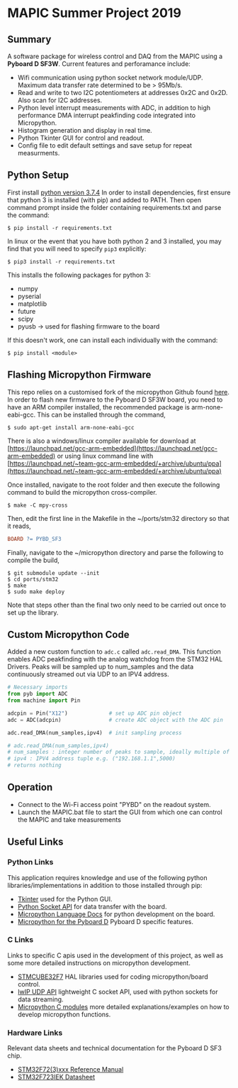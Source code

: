# MAPIC Summer Project 2019

## Summary

A software package for wireless control and DAQ from the MAPIC using a __Pyboard D SF3W__. Current features and perforamance include:

* Wifi communication using python socket network module/UDP. Maximum data transfer rate determined to be > 95Mb/s.
* Read and write to two I2C potentiometers at addresses 0x2C and 0x2D. Also scan for I2C addresses.
* Python level interrupt measurements with ADC, in addition to high performance DMA interrupt peakfinding code integrated into Micropython.
* Histogram generation and display in real time.
* Python Tkinter GUI for control and readout.
* Config file to edit default settings and save setup for repeat measurments.

## Python Setup

First install [python version 3.7.4](https://www.python.org/downloads/release/python-374/)
In order to install dependencies, first ensure that python 3 is installed (with pip) and added to PATH. Then open command prompt inside the folder containing requirements.txt and parse the command:

```shell
$ pip install -r requirements.txt
```

In linux or the event that you have both python 2 and 3 installed, you may find that you will need to specify `pip3` explicitly:

```shell
$ pip3 install -r requirements.txt
```

This installs the following packages for python 3:

* numpy
* pyserial
* matplotlib
* future
* scipy
* pyusb -> used for flashing firmware to the board

If this doesn't work, one can install each individually with the command:

```shell
$ pip install <module>
```
## Flashing Micropython Firmware

This repo relies on a customised fork of the micropython Github found [here](https://github.com/gyr0code/micropython). In order to flash new firmware to the Pyboard D SF3W board, you need to have an ARM compiler installed, the recommended package is arm-none-eabi-gcc. This can be installed through the command,
```shell
$ sudo apt-get install arm-none-eabi-gcc
```
There is also a windows/linux compiler available for download at [https://launchpad.net/gcc-arm-embedded](https://launchpad.net/gcc-arm-embedded) or using linux command line with [https://launchpad.net/~team-gcc-arm-embedded/+archive/ubuntu/ppa](https://launchpad.net/~team-gcc-arm-embedded/+archive/ubuntu/ppa)

Once installed, navigate to the root folder and then execute the following command to build the micropython cross-compiler.

```shell
$ make -C mpy-cross
```
Then, edit the first line in the Makefile in the ~/ports/stm32 directory so that it reads,

```makefile
BOARD ?= PYBD_SF3
```

Finally, navigate to the ~/micropython directory and parse the following to compile the build,

```shell
$ git submodule update --init
$ cd ports/stm32
$ make
$ sudo make deploy
```

Note that steps other than the final two only need to be carried out once to set up the library.

## Custom Micropython Code

Added a new custom function to ```adc.c``` called ```adc.read_DMA```. This function enables ADC peakfinding with the analog watchdog from the STM32 HAL Drivers. Peaks will be sampled up to num_samples and the data continuously streamed out via UDP to an IPV4 address.

```python
# Necessary imports
from pyb import ADC
from machine import Pin

adcpin = Pin("X12")             # set up ADC pin object
adc = ADC(adcpin)               # create ADC object with the ADC pin

adc.read_DMA(num_samples,ipv4)  # init sampling process

# adc.read_DMA(num_samples,ipv4)
# num_samples : integer number of peaks to sample, ideally multiple of 50
# ipv4 : IPV4 address tuple e.g. ("192.168.1.1",5000) 
# returns nothing
```


## Operation

* Connect to the Wi-Fi access point "PYBD" on the readout system.
* Launch the MAPIC.bat file to start the GUI from which one can control the MAPIC and take measurements

## Useful Links

### Python Links
This application requires knowledge and use of the following python libraries/implementations in addition to those installed through pip:

* [Tkinter](https://www.tutorialspoint.com/python/python_gui_programming) used for the Python GUI.
* [Python Socket API](https://docs.python.org/3/library/socket.html) for data transfer with the board.
* [Micropython Language Docs](https://docs.micropython.org/en/latest/) for python development on the board.
* [Micropython for the Pyboard D](https://pybd.io/hw/pybd_sfxw.html) Pyboard D specific features.

### C Links

Links to specific C apis used in the development of this project, as well as some more detailed instructions on micropython development.

* [STMCUBE32F7](https://www.st.com/en/embedded-software/stm32cubef7.html)  HAL libraries used for coding micropython/board control.
* [lwIP UDP API](https://www.nongnu.org/lwip/2_1_x/index.html) lightweight C socket API, used with python sockets for data streaming.
* [Micropython C modules](https://github.com/MikeTeachman/MicroPython_ESP32_psRAM_LoBo_I2S/blob/master/MicroPython_BUILD/components/micropython/esp32/argument_examples.c) more detailed explanations/examples on how to develop micropython functions.


### Hardware Links
Relevant data sheets and technical documentation for the Pyboard D SF3 chip.

* [STM32F72(3)xxx Reference Manual](https://www.st.com/content/ccc/resource/technical/document/reference_manual/group0/c8/6b/6e/ce/dd/f7/4b/97/DM00305990/files/DM00305990.pdf/jcr:content/translations/en.DM00305990.pdf)
* [STM32F723IEK Datasheet](https://www.st.com/en/microcontrollers-microprocessors/stm32f723ze.html#)
